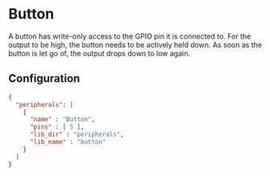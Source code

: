 # Button

A button has write-only access to the GPIO pin it is connected to. For the output to be high, the button needs to be actively held down. As soon as the button is let go of, the output drops down to low again.

## Configuration 

```json
{
  "peripherals": [
    {
      "name" : "Button",
      "pins" : [ 5 ],
      "lib_dir" : "peripherals",
      "lib_name" : "button"
    }
  ]
}
```